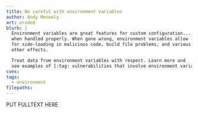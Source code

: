 ```yaml
---
title: Be careful with environment variables
author: Andy Meneely
art: eroded
blurb: |
  Environment variables are great features for custom configuration...
  when handled properly. When gone wrong, environment variables allow
  for side-loading in malicious code, build file problems, and various
  other effects.

  Treat data from environment variables with respect. Learn more and
  see examples of [:tag: vulnerabilities that involve environment variables.](/tags/environment)
cves:
tags:
  - environment
filepaths:
---
```

PUT FULLTEXT HERE
